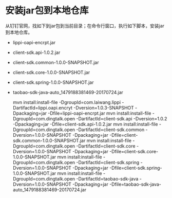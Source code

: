 # 安装jar包到本地仓库

从钉钉官网，找如下到jar包到当前目录；在命令行窗口，执行如下脚本，安装jar到本地仓库。

* lippi-oapi-encrpt.jar
* client-sdk.api-1.0.2.jar
* client-sdk.common-1.0.0-SNAPSHOT.jar
* client-sdk.core-1.0.0-SNAPSHOT.jar
* client-sdk.spring-1.0.0-SNAPSHOT.jar
* taobao-sdk-java-auto_1479188381469-20170724.jar

    mvn install:install-file -DgroupId=com.laiwang.lippi -DartifactId=lippi.oapi.encryt -Dversion=1.0.3-SNAPSHOT -Dpackaging=jar -Dfile=lippi-oapi-encrpt.jar
    mvn install:install-file -DgroupId=com.dingtalk.open -DartifactId=client-sdk.api -Dversion=1.0.2 -Dpackaging=jar -Dfile=client-sdk.api-1.0.2.jar
    mvn install:install-file -DgroupId=com.dingtalk.open -DartifactId=client-sdk.common -Dversion=1.0.0-SNAPSHOT -Dpackaging=jar -Dfile=client-sdk.common-1.0.0-SNAPSHOT.jar
    mvn install:install-file -DgroupId=com.dingtalk.open -DartifactId=client-sdk.core -Dversion=1.0.0-SNAPSHOT -Dpackaging=jar -Dfile=client-sdk.core-1.0.0-SNAPSHOT.jar
    mvn install:install-file -DgroupId=com.dingtalk.open -DartifactId=client-sdk.spring -Dversion=1.0.0-SNAPSHOT -Dpackaging=jar -Dfile=client-sdk.spring-1.0.0-SNAPSHOT.jar
    mvn install:install-file -DgroupId=com.dingtalk.open -DartifactId=taobao-sdk-java -Dversion=1.0.0-SNAPSHOT -Dpackaging=jar -Dfile=taobao-sdk-java-auto_1479188381469-20170724.jar